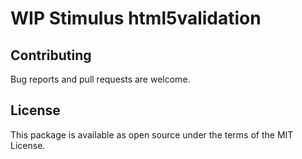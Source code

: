 # WIP Stimulus html5validation

## Contributing

Bug reports and pull requests are welcome.

## License

This package is available as open source under the terms of the MIT License.
